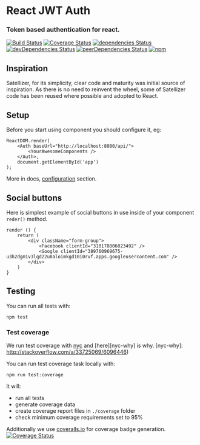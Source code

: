 # React JWT Auth

### Token based authentication for react.

[![Build Status](https://travis-ci.org/fullstackforger/react-jwt-auth.svg?branch=master)](https://travis-ci.org/fullstackforger/react-jwt-auth)
[![Coverage Status](https://coveralls.io/repos/github/fullstackforger/react-jwt-auth/badge.svg?branch=master)](https://coveralls.io/github/fullstackforger/react-jwt-auth?branch=master)
[![dependencies Status](https://david-dm.org/fullstackforger/react-jwt-auth/status.svg)](https://david-dm.org/fullstackforger/react-jwt-auth)
[![devDependencies Status](https://david-dm.org/fullstackforger/react-jwt-auth/dev-status.svg)](https://david-dm.org/fullstackforger/react-jwt-auth?type=dev)
[![peerDependencies Status](https://david-dm.org/fullstackforger/react-jwt-auth/peer-status.svg)](https://david-dm.org/fullstackforger/react-jwt-auth?type=peer)
[![npm](https://img.shields.io/npm/v/react-jwt-auth.svg)](https://www.npmjs.com/package/react-jwt-auth)

## Inspiration

Satellizer, for its simplicity, clear code and maturity was initial source of inspiration. 
As there is no need to reinvent the wheel, some of Satellizer code has been reused where possible and adopted to React.

## Setup

Before you start using component you should configure it, eg:
```
ReactDOM.render(
	<Auth baseUrl="http://localhost:8080/api/">
		<YourAwesomeComponents />
	</Auth>,
	document.getElementById('app')
);
```

More in docs, [configuration](./docs/configuration.md) section. 

## Social buttons

Here is simplest example of social buttons in use inside of your component `reder()` method.

```
render () {
	return (
		<div className="form-group">
			<Facebook clientId="310178806023492" />
			<Google clientId="389760969675-u3h2dgm1v3lqd22u8aloimkgd10i0rvf.apps.googleusercontent.com"	/>
		</div>
	)
}
```

## Testing

You can run all tests with:
```
npm test
```

### Test coverage

We run test coverage with [nyc](https://www.npmjs.com/package/nyc) and [here][nyc-why] is why.
[nyc-why]: http://stackoverflow.com/a/33725069/6096446)

You can run test coverage task locally with:
```
npm run test:coverage
```
It will:
* run all tests
* generate coverage data
* create coverage report files in `./coverage` folder
* check minimum coverage requirements set to 95%

Additionally we use [coveralls.io](https://coveralls.io/) for coverage badge generation.
[![Coverage Status](https://coveralls.io/repos/github/fullstackforger/react-jwt-auth/badge.svg?branch=master)](https://coveralls.io/github/fullstackforger/react-jwt-auth?branch=master)
